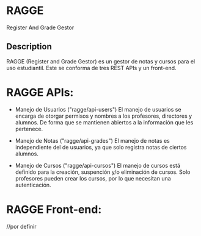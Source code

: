 # RAGGE
Register And Grade Gestor

## Description
RAGGE (Register and Grade Gestor) es un gestor de notas y cursos para el uso estudiantil. Este se conforma de tres REST APIs y un front-end.


# RAGGE APIs:

- Manejo de Usuarios 	("ragge/api-users")
	El manejo de usuarios se encarga de otorgar permisos y nombres a los profesores, directores y alumnos. De forma que se mantienen abiertos a la información que les pertenece.
	
- Manejo de Notas	("ragge/api-grades")
	El manejo de notas es independiente del de usuarios, ya que solo registra notas de ciertos alumnos.

- Manejo de Cursos	("ragge/api-cursos")
	El manejo de cursos está definido para la creación, suspención y/o eliminación de cursos. Solo profesores pueden crear los cursos, por lo que necesitan una autenticación.
	
# RAGGE Front-end:

//por definir